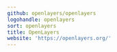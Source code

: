 ```yaml
---
github: openlayers/openlayers
logohandle: openlayers
sort: openlayers
title: OpenLayers
website: 'https://openlayers.org/'
---
```

